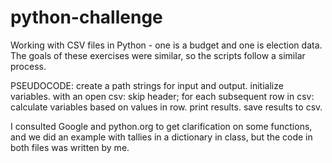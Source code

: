 # python-challenge
Working with CSV files in Python - one is a budget and one is election data. The goals of these exercises were similar, so the scripts follow a similar process.

PSEUDOCODE:
create a path strings for input and output. 
initialize variables. 
with an open csv:
   skip header; 
   for each subsequent row in csv:
      calculate variables based on values in row. 
print results.
save results to csv.

I consulted Google and python.org to get clarification on some functions, and we did an example with tallies in a dictionary in class, but the code in both files was written by me.
